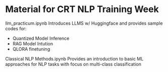 # Material for CRT NLP Training Week

llm_practicum.ipynb
Introduces LLMS w/ Huggingface and provides sample codes for:
- Quantized Model Inference
- RAG Model Intution
- QLORA finetuning


Classical NLP Methods.ipynb
Provides an introduction to basic ML approaches for NLP tasks with focus on multi-class classification
